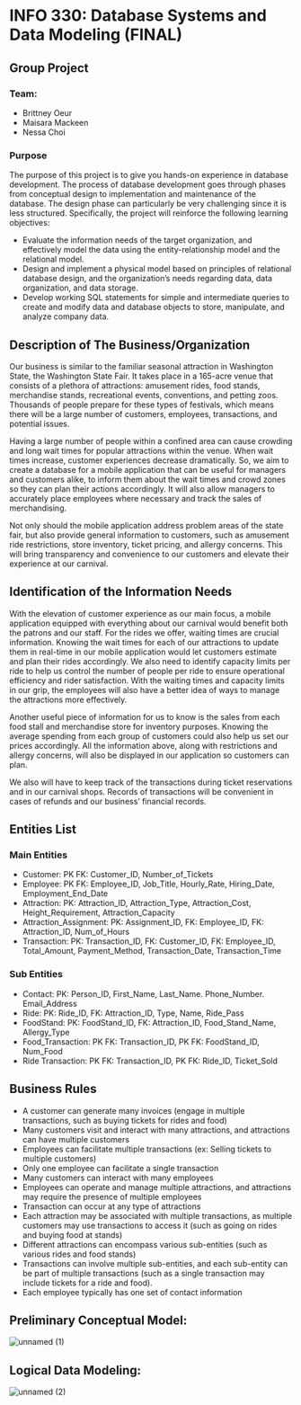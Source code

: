 # INFO 330: Database Systems and Data Modeling (FINAL)
## Group Project
### Team:
- Brittney Oeur
- Maisara Mackeen
- Nessa Choi

### Purpose
The purpose of this project is to give you hands-on experience in database development. The process of database development goes through phases from conceptual design to implementation and maintenance of the database. The design phase can particularly be very challenging since it is less structured. Specifically, the project will reinforce the following learning objectives:
- Evaluate the information needs of the target organization, and effectively model the data using the entity-relationship model and the relational model.
- Design and implement a physical model based on principles of relational database design, and the organization’s needs regarding data, data organization, and data storage.
- Develop working SQL statements for simple and intermediate queries to create and modify data and database objects to store, manipulate, and analyze company data.

## Description of The Business/Organization

Our business is similar to the familiar seasonal attraction in Washington State, the Washington State Fair. It takes place in a 165-acre venue that consists of a plethora of attractions: amusement rides, food stands, merchandise stands, recreational events, conventions, and petting zoos. Thousands of people prepare for these types of festivals, which means there will be a large number of customers, employees, transactions, and potential issues.

Having a large number of people within a confined area can cause crowding and long wait times for popular attractions within the venue. When wait times increase, customer experiences decrease dramatically. So, we aim to create a database for a mobile application that can be useful for managers and customers alike, to inform them about the wait times and crowd zones so they can plan their actions accordingly.  It will also allow managers to accurately place employees where necessary and track the sales of merchandising.

Not only should the mobile application address problem areas of the state fair, but also provide general information to customers, such as amusement ride restrictions, store inventory, ticket pricing, and allergy concerns. This will bring transparency and convenience to our customers and elevate their experience at our carnival.

## Identification of the Information Needs

With the elevation of customer experience as our main focus, a mobile application equipped with everything about our carnival would benefit both the patrons and our staff. For the rides we offer, waiting times are crucial information. Knowing the wait times for each of our attractions to update them in real-time in our mobile application would let customers estimate and plan their rides accordingly. We also need to identify capacity limits per ride to help us control the number of people per ride to ensure operational efficiency and rider satisfaction. With the waiting times and capacity limits in our grip, the employees will also have a better idea of ways to manage the attractions more effectively.

Another useful piece of information for us to know is the sales from each food stall and merchandise store for inventory purposes. Knowing the average spending from each group of customers could also help us set our prices accordingly. All the information above, along with restrictions and allergy concerns, will also be displayed in our application so customers can plan.

We also will have to keep track of the transactions during ticket reservations and in our carnival shops. Records of transactions will be convenient in cases of refunds and our business’ financial records.

## Entities List
### Main Entities
- Customer: PK FK: Customer_ID, Number_of_Tickets
- Employee: PK FK: Employee_ID, Job_Title, Hourly_Rate, Hiring_Date, Employment_End_Date 
- Attraction: PK: Attraction_ID, Attraction_Type, Attraction_Cost, Height_Requirement, Attraction_Capacity
- Attraction_Assignment: PK: Assignment_ID, FK: Employee_ID, FK: Attraction_ID, Num_of_Hours
- Transaction: PK: Transaction_ID, FK: Customer_ID, FK: Employee_ID, Total_Amount, Payment_Method, Transaction_Date, Transaction_Time

### Sub Entities
- Contact: PK: Person_ID, First_Name, Last_Name. Phone_Number. Email_Address
- Ride: PK: Ride_ID, FK: Attraction_ID, Type, Name, Ride_Pass
- FoodStand: PK: FoodStand_ID, FK: Attraction_ID, Food_Stand_Name, Allergy_Type
- Food_Transaction: PK FK: Transaction_ID, PK FK: FoodStand_ID, Num_Food
- Ride Transaction: PK FK: Transaction_ID, PK FK: Ride_ID, Ticket_Sold

## Business Rules
- A customer can generate many invoices (engage in multiple transactions, such as buying tickets for rides and food)
- Many customers visit and interact with many attractions, and attractions can have multiple customers
- Employees can facilitate multiple transactions (ex: Selling tickets to multiple customers)
- Only one employee can facilitate a single transaction
- Many customers can interact with many employees
- Employees can operate and manage multiple attractions, and attractions may require the presence of multiple employees
- Transaction can occur at any type of attractions
- Each attraction may be associated with multiple transactions, as multiple customers may use transactions to access it (such as going on rides and buying food at stands)
- Different attractions can encompass various sub-entities (such as various rides and food stands)
- Transactions can involve multiple sub-entities, and each sub-entity can be part of multiple transactions (such as a single transaction may include tickets for a ride and food).
- Each employee typically has one set of contact information

## Preliminary Conceptual Model:
![unnamed (1)](https://github.com/BrittneyOeur/INFO330_Final/assets/72583051/599d16f7-d280-4614-81b0-94762ea2b719)

## Logical Data Modeling:
![unnamed (2)](https://github.com/BrittneyOeur/INFO330_Final/assets/72583051/99bea506-2982-4931-a2a4-1f018c0924c0)


